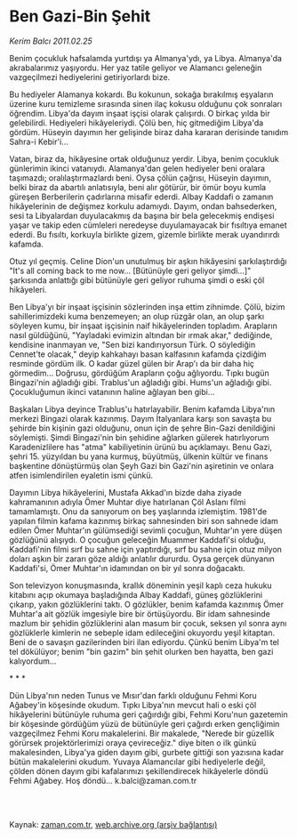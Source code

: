 # Ben Gazi-Bin Şehit

*Kerim Balcı 2011.02.25*

<td class="columnist-detail">
<p>Benim çocukluk hafsalamda yurtdışı ya Almanya'ydı, ya Libya. Almanya'da akrabalarımız yaşıyordu. Her yaz tatile geliyor ve Alamancı geleneğin vazgeçilmezi hediyelerini getiriyorlardı bize.</p>
<p>
<div id="haberMetinDiv">
<p>Bu hediyeler Alamanya kokardı. Bu kokunun, sokağa bırakılmış eşyaların üzerine kuru temizleme sırasında sinen ilaç kokusu olduğunu çok sonraları öğrendim. Libya'da dayım inşaat işçisi olarak çalışırdı. O birkaç yılda bir gelebilirdi. Hediyeleri hikâyeleriydi. Çölü ben, hiç gitmediğim Libya'da gördüm. Hüseyin dayımın her gelişinde biraz daha kararan derisinde tanıdım Sahra-i Kebir'i...
<p>Vatan, biraz da, hikâyesine ortak olduğunuz yerdir. Libya, benim çocukluk günlerimin ikinci vatanıydı. Alamanya'dan gelen hediyeler beni oralara taşımazdı; oralılaştırmazlardı beni. Oysa çölün çağrısı, Hüseyin dayımın, belki biraz da abartılı anlatısıyla, beni alır götürür, bir ömür boyu kumla güreşen Berberilerin çadırlarına misafir ederdi. Albay Kaddafi o zamanın hikâyelerinin de değişmez korkulu adamıydı. Dayım, ondan bahsederken, sesi ta Libyalardan duyulacakmış da başına bir bela gelecekmiş endişesi yaşar ve takip eden cümleleri neredeyse duyulamayacak bir fısıltıya emanet ederdi. Bu fısıltı, korkuyla birlikte gizem, gizemle birlikte merak uyandırırdı kafamda.
<p>Otuz yıl geçmiş. Celine Dion'un unutulmuş bir aşkın hikâyesini şarkılaştırdığı "It's all coming back to me now... [Bütünüyle geri geliyor şimdi...]" şarkısında anlattığı gibi bütünüyle geri geliyor ruhuma şimdi o eski çöl hikâyeleri.
<p> Ben Libya'yı bir inşaat işçisinin sözlerinden inşa ettim zihnimde. Çölü, bizim sahillerimizdeki kuma benzemeyen; an olup rüzgâr olan, an olup şarkı söyleyen kumu, bir inşaat işçisinin naif hikâyelerinden topladım. Arapların nasıl güldüğünü, "Yayladaki evimizin altından bir ırmak akar," dediğinde, kendisine inanmayan ve, "Sen bizi kandırıyorsun Türk. O söylediğin Cennet'te olacak," deyip kahkahayı basan kalfasının kafamda çizdiğim resminde gördüm ilk. O kadar güzel gülen bir Arap'ı da bir daha hiç görmedim... Doğrusu, gördüğüm Arapların çoğu ağlıyordu. Tıpkı bugün Bingazi'nin ağladığı gibi. Trablus'un ağladığı gibi. Hums'un ağladığı gibi. Çocukluğumun ikinci vatanının haline ağlayan ben gibi...
<p>Başkaları Libya deyince Trablus'u hatırlayabilir. Benim kafamda Libya'nın merkezi Bingazi olarak kazınmış. Dayım İtalyanlara karşı son savaşta bu şehirde bin kişinin gazi olduğunu, onun için de şehre Bin-Gazi denildiğini söylemişti. Şimdi Bingazi'nin bin şehidine ağlarken gülerek hatırlıyorum Karadenizlilere has "atma" kabiliyetinin ürünü bu açıklamayı. Benu Gazi, şehri 15. yüzyıldan bu yana kurmuş, büyütmüş, ülkenin kültür ve finans başkentine dönüştürmüş olan Şeyh Gazi bin Gazi'nin aşiretinin ve onlara atfen isimlendirilen eyaletin ismi çünkü.
<p>Dayımın Libya hikâyelerini, Mustafa Akkad'ın bizde daha ziyade kahramanının adıyla Ömer Muhtar diye hatırlanan Çöl Aslanı filmi tamamlamıştı. Onu da sanıyorum on beş yaşlarında izlemiştim. 1981'de yapılan filmin kafama kazınmış birkaç sahnesinden biri son sahnede idam edilen Ömer Muhtar'ın gülümsediği sevimli çocuğun, Muhtar'ın yere düşen gözlüğünü alışıydı. O çocuğun geleceğin Muammer Kaddafi'si olduğu, Kaddafi'nin filmi sırf bu sahne için yaptırdığı, sırf bu sahne için otuz milyon doları aşkın bir zararı göze aldığı anlatılır dururdu. Oysa gerçek dünyanın Kaddafi'si, Ömer Muhtar'ın idamından on bir yıl sonra doğacaktı.
<p>Son televizyon konuşmasında, krallık döneminin yeşil kaplı ceza hukuku kitabını açıp okumaya başladığında Albay Kaddafi, güneş gözlüklerini çıkarıp, yakın gözlüklerini taktı. O gözlükler, benim kafamda kazınmış Ömer Muhtar'a ait gözlük imgesiyle bire bir örtüşüyordu. Bir idam sahnesinde mazlum bir şehidin gözlüklerini alan masum bir çocuk, seksen yıl sonra aynı gözlüklerle kimlerin ne sebeple idam edileceğini okuyordu yeşil kitaptan. Beni de o savaşın gazilerinden biri ilan ediyordu. Çünkü benim Libya'm tel tel dökülüyor; benim "bin gazim" bin şehit olurken ben hayatta, ben gazi kalıyordum...
<p>* * *
<p> Dün Libya'nın neden Tunus ve Mısır'dan farklı olduğunu Fehmi Koru Ağabey'in köşesinde okudum. Tıpkı Libya'nın mevcut hali o eski çöl hikâyelerini bütünüyle ruhuma geri çağırdığı gibi, Fehmi Koru'nun gazetemin bir köşesinde gördüğüm yüzü de bütünüyle geri çağırdı erken gençliğimin vazgeçilmez Fehmi Koru makalelerini. Bir makalede, "Nerede bir güzellik görürsek projektörlerimizi oraya çevireceğiz." diye biten o ilk günkü makalesinden, Libya'ya giden dayım gibi, gurbete gittiği son yazısına kadar bütün makalelerini okudum. Yuvaya Alamancılar gibi hediyelerle değil, çölden dönen dayım gibi kafalarımızı şekillendirecek hikâyelerle döndü Fehmi Ağabey. Hoş döndü... k.balci@zaman.com.tr</p></p></p></p></p></p></p></p></p></div>
</p>


<p><br>
		 </br></p></td>

Kaynak: [zaman.com.tr](http://zaman.com.tr/yazar.do?yazino=1098731), [web.archive.org (arşiv bağlantısı)](http://web.archive.org/web/20110228040553/http://www.zaman.com.tr:80/yazar.do?yazino=1098731)
